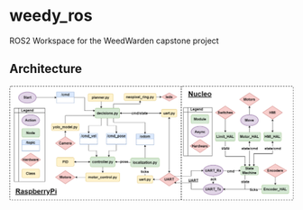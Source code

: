 # weedy_ros
ROS2 Workspace for the WeedWarden capstone project

## Architecture
![Architecture Diagram](/img/arch_light.png)
